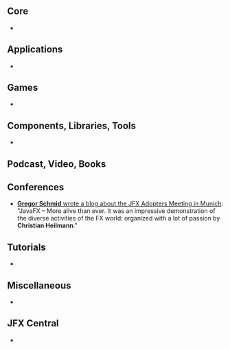 ## Core

* 

## Applications

* 

## Games

* 

## Components, Libraries, Tools

*

## Podcast, Video, Books



## Conferences

* [**Gregor Schmid** wrote a blog about the JFX Adopters Meeting in Munich](https://www.qfs.de/en/blog/article/javafx-more-alive-than-ever.html): "JavaFX – More alive than ever. It was an impressive demonstration of the diverse activities of the FX world: organized with a lot of passion by **Christian Heilmann**."


## Tutorials

*

## Miscellaneous

*

## JFX Central

* 
